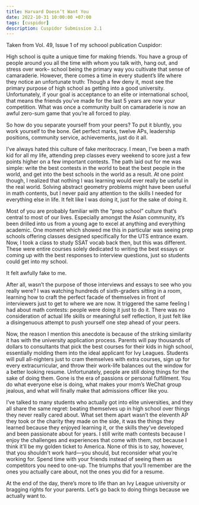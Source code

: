 ```yaml
---
title: Harvard Doesn’t Want You
date: 2022-10-31 10:00:00 +07:00
tags: [cuspidor]
description: Cuspidor Submission 2.1
---
```

Taken from Vol. 49, Issue 1 of my schoool publication Cuspidor:

High school is quite a unique time for making friends. You have a group of people around you all the time with whom you talk with, hang out, and stress over work– school being the primary way you cultivate that sense of camaraderie.  However, there comes a time in every student’s life where they notice an unfortunate truth: Though a few deny it, most see the primary purpose of high school as getting into a good university. Unfortunately, if your goal is acceptance to an elite or international school, that means the friends you’ve made for the last 5 years are now your competition. What was once a community built on camaraderie is now an awful zero-sum game that you’re all forced to play.

So how do you separate yourself from your peers? To put it bluntly, you work yourself to the bone. Get perfect marks, twelve APs, leadership positions, community service, achievements, just do it all.

I’ve always hated this culture of fake meritocracy. I mean, I’ve been a math kid for all my life, attending prep classes every weekend to score just a few points higher on a few important contests. The path laid out for me was simple: write the best contests in the world to beat the best people in the world, and get into the best schools in the world as a result. At one point though, I realized that nothing I was learning would ever really be useful in the real world. Solving abstract geometry problems might have been useful in math contents, but I never paid any attention to the skills I needed for everything else in life. It felt like I was doing it, just for the sake of doing it.

Most of you are probably familiar with the “prep school” culture that’s central to most of our lives. Especially amongst the Asian community, it’s been drilled into us from a young age to excel at anything and everything academic. One moment which showed me this in particular was seeing prep schools offering classes designed specifically for the UTS entrance exam. Now, I took a class to study SSAT vocab back then, but this was different. These were entire courses solely dedicated to writing the best essays or coming up with the best responses to interview questions, just so students could get into my school. 

It felt awfully fake to me. 

After all, wasn’t the purpose of those interviews and essays to see who you really were? I was watching hundreds of sixth-graders sitting in a room, learning how to craft the perfect facade of themselves in front of interviewers just to get to where we are now. It triggered the same feeling I had about math contests: people were doing it just to do it. There was no consideration of actual life skills or meaningful self reflection, it just felt like a disingenuous attempt to push yourself one step ahead of your peers.

Now, the reason I mention this anecdote is because of the striking similarity it has with the university application process. Parents will pay thousands of dollars to consultants that pick the best courses for their kids in high school, essentially molding them into the ideal applicant for Ivy Leagues. Students will pull all-nighters just to cram themselves with extra courses, sign up for every extracurricular, and throw their work-life balances out the window for a better looking resume. Unfortunately, people are still doing things for the sake of doing them. Gone is the era of passions or personal fulfillment. You do what everyone else is doing, what makes your mom’s WeChat group jealous, and what will finally make that admissions officer like you.  	

I’ve talked to many students who actually got into elite universities, and they all share the same regret: beating themselves up in high school over things they never really cared about. What set them apart wasn’t the eleventh AP they took or the charity they made on the side, it was the things they learned because they enjoyed learning it, or the skills they’ve developed and been passionate about for years. I still write math contests because I enjoy the challenges and experiences that come with them, not because I think it’ll be my golden ticket to America. None of this is to say, however, that you shouldn't work hard⁠—you should, but reconsider what you’re working for. Spend time with your friends instead of seeing them as competitors you need to one-up. The triumphs that you’ll remember are the ones you actually care about, not the ones you did for a resume.

At the end of the day, there’s more to life than an Ivy League university or bragging rights for your parents. Let’s go back to doing things because we actually want to.

